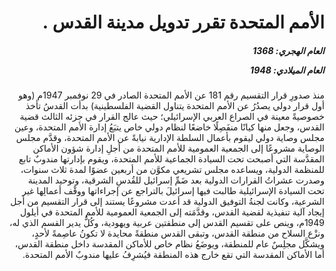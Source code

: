 <h1 dir="rtl">الأمم المتحدة تقرر تدويل مدينة القدس .</h1>

<h5 dir="rtl">العام الهجري:  1368

العام الميلادي: 1948

</h5>

<p dir="rtl">منذ صدورِ قرار التقسيم رقم 181 عن الأمم المتحدة الصادر في 29 نوفمبر 1947م (وهو أول قرار دولي يصدُرُ عن الأمم المتحدة يتناول القضية الفلسطينية) بدأت القدسُ تأخذ خصوصيةً معينة في الصراع العربي الإسرائيلي؛ حيث عالج القرار في جزئه الثالث قضية القدس، وجعل منها كيانًا منفَصِلًا خاضعًا لنظام دولي خاص يتبَعُ إدارة الأمم المتحدة، وعين مجلس وصاية دولي ليقوم بأعمال السلطة الإدارية نيابةً عن الأمم المتحدة، وقدَّم مجلس الوصاية مشروعًا إلى الجمعية العمومية للأمم المتحدة من أجلِ إدارة شؤون الأماكن المقدَّسة التي أصبحت تحت السيادة الجماعية للأمم المتحدة، ويقوم بإدارتها مندوبٌ تابع للمنظمة الدولية، ويساعده مجلس تشريعي مكوَّن من أربعين عضوًا لمدة ثلاث سنوات، وصدرت عشراتُ القرارات الدولية بعد ضَمِّ إسرائيل للقُدسِ الشرقية، وتوحيد المدينة تحت السيادة الإسرائيلية طالبت فيها إسرائيلَ بالتراجع عن إجراءاتها ووقْف أعمالِها غير الشرعية، وكانت لجنةُ التوفيق الدولية قد أعدت مشروعًا يستند إلى قرار التقسيم من أجل إيجاد آلية تنفيذية لقضية القدس، وقدَّمَته إلى الجمعية العمومية للأمم المتحدة في أيلول 1949م، وينص على تقسيم القدس إلى منطقتين عربية ويهودية، وكُلٌّ يدير القسم الذي له، ونزْع السلاح من منطقة القدس، وتبقى القدس منطقةً محايدة لا تكونُ عاصِمةً لأحدٍ، ويشكَّل مجلِسٌ عام للمنطقة، ويوضَعُ نظام خاص للأماكن المقدسة داخل منطقة القدس، أما الأماكن المقدسة التي تقع خارج هذه المنطقة فيُشرِفُ عليها مندوبٌ الأمم المتحدة.</p></br>
